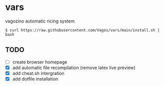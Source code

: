 # vars
vagozino automatic ricing system

`$ curl https://raw.githubusercontent.com/Vagos/vars/main/install.sh | bash`

## TODO 

- [ ] create browser homepage
- [X] add automatic file recompilation (remove latex live preview)
- [X] add cheat.sh intergration
- [X] add dotfile installation
